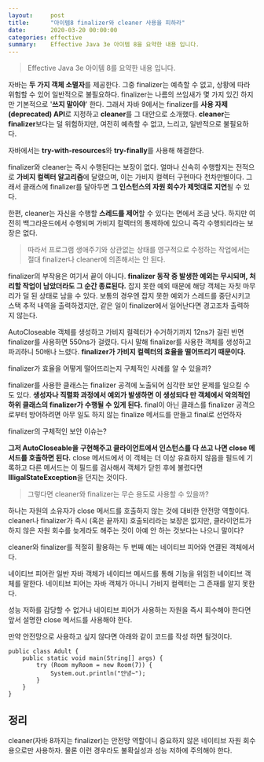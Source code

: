 ```yaml
---
layout:     post
title:      "아이템8 finalizer와 cleaner 사용을 피하라"
date:       2020-03-20 00:00:00
categories: effective
summary:    Effective Java 3e 아이템 8을 요약한 내용 입니다.
---
```


> Effective Java 3e 아이템 8를 요약한 내용 입니다.

자바는 **두 가지 객체 소멸자**를 제공한다. 그중 finalizer는 예측할 수 없고, 상황에 따라 위험할 수 있어 일반적으로 불필요하다. finalizer는 나름의 쓰임새가 몇 가지 있긴 하지만 기본적으로 '**쓰지 말아야**' 한다. 그래서 자바 9에서는 finalizer를 **사용 자제(deprecated) API**로 지정하고 **cleaner**를 그 대안으로 소개했다. **cleaner**는 **finalizer**보다는 덜 위험하지만, 여전히 예측할 수 없고, 느리고, 일반적으로 불필요하다. 

자바에서는 **try-with-resources**와 **try-finally**를 사용해 해결한다. 

finalizer와 cleaner는 즉시 수행된다는 보장이 없다. 얼마나 신속히 수행할지는 전적으로 **가비지 컬렉터 알고리즘**에 달렸으며, 이는 가비지 컬렉터 구현마다 천차만별이다. 그래서 클래스에 finalizer를 달아두면 **그 인스턴스의 자원 회수가 제멋대로 지연**될 수 있다. 

한편, cleaner는 자신을 수행할 **스레드를 제어**할 수 있다는 면에서 조금 낫다. 하지만 여전히 백그라운드에서 수행되며 가비지 컬렉터의 통제하에 있으니 즉각 수행되리라는 보장은 없다. 

> 따라서 프로그램 생애주기와 상관없는 상태를 영구적으로 수정하는 작업에서는 절대 finalizer나 cleaner에 의존해서는 안 된다.

finalizer의 부작용은 여기서 끝이 아니다. **finalizer 동작 중 발생한 예외는 무시되며, 처리할 작업이 남았더라도 그 순간 종료된다.** 잡지 못한 예외 때문에 해당 객체는 자칫 마무리가 덜 된 상태로 남을 수 있다.  보통의 경우엔 잡지 못한 예외가 스레드를 중단시키고 스택 추적 내역을 출력하겠지만, 같은 일이 finalizer에서 일어난다면 경고조차 출력하지 않는다. 

AutoCloseable 객체를 생성하고 가비지 컬렉터가 수거하기까지 12ns가 걸린 반면 finalizer를 사용하면 550ns가 걸렸다. 다시 말해 finalizer를 사용한 객체를 생성하고 파괴하니 50배나 느렸다. **finalizer가 가비지 컬렉터의 효율을 떨어뜨리기 때문이다.** 

finalizer가 효율을 어떻게 떨어뜨리는지 구체적인 사례를 알 수 있을까?

finalizer를 사용한 클래스는 finalizer 공격에 노출되어 심각한 보안 문제를 일으킬 수도 있다. **생성자나 직렬화 과정에서 예외가 발생하면 이 생성되다 만 객체에서 악의적인 하위 클래스의 finalizer가 수행될 수 있게 된다.** final이 아닌 클래스를 finalizer 공격으로부터 방어하려면 아무 일도 하지 않는 finalize 메서드를 만들고 final로 선언하자

finalizer의 구체적인 보안 이슈는?

**그저 AutoCloseable을 구현해주고 클라이언트에서 인스턴스를 다 쓰고 나면 close 메서드를 호출하면 된다.** close 메서드에서 이 객체는 더 이상 유효하지 않음을 필드에 기록하고 다른 메서드는 이 필드를 검사해서 객체가 닫힌 후에 불렸다면 **IlligalStateException**을 던지는 것이다. 

> 그렇다면 cleaner와 finalizer는 무슨 용도로 사용할 수 있을까?

하나는 자원의 소유자가 close 메서드를 호출하지 않는 것에 대비한 안전망 역할이다. cleaner나 finalizer가 즉시 (혹은 끝까지) 호출되리라는 보장은 없지만, 클라이언트가 하지 않은 자원 회수를 늦게라도 해주는 것이 아예 안 하는 것보다는 나으니 말이다?

cleaner와 finalizer를 적절히 활용하는 두 번째 예는 네이티브 피어와 연결된 객체에서다. 

네이티브 피어란 일반 자바 객체가 네이티브 메서드를 통해 기능을 위임한 네이티브 객체를 말한다. 네이티브 피어는 자바 객체가 아니니 가비지 컬렉터는 그 존재를 알지 못한다. 

성능 저하를 감당할 수 없거나 네이티브 피어가 사용하는 자원을 즉시 회수해야 한다면 앞서 설명한 close 메서드를 사용해야 한다. 

만약 안전망으로 사용하고 싶지 않다면 아래와 같이 코드를 작성 하면 될것이다. 

    public class Adult {
    	public static void main(String[] args) {
    		try (Room myRoom = new Room(7)) {
    			System.out.println("안녕~");
    		}
    	}
    }

## 정리

cleaner(자바 8까지는 finalizer)는 안전망 역할이니 중요하지 않은 네이티브 자원 회수용으로만 사용하자. 물론 이런 경우라도 불확실성과 성능 저하에 주의해야 한다.